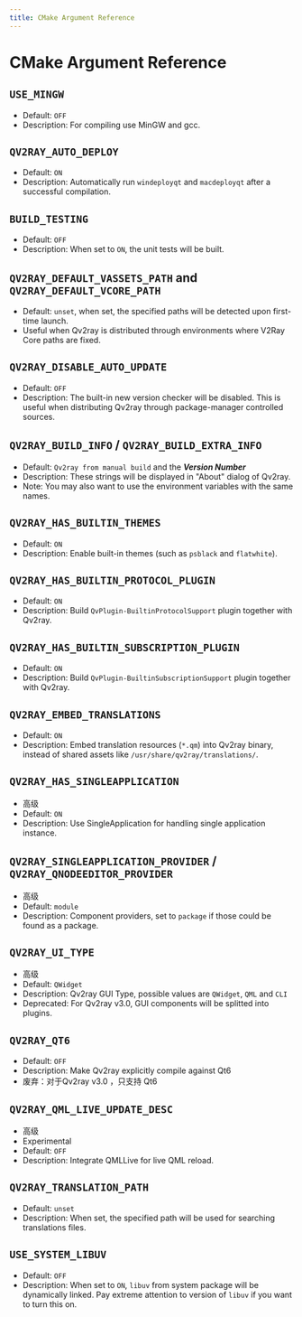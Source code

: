 ```yaml
---
title: CMake Argument Reference
---
```


# CMake Argument Reference

## `USE_MINGW`
- Default: `OFF`
- Description: For compiling use MinGW and gcc.

## `QV2RAY_AUTO_DEPLOY`
- Default: `ON`
- Description: Automatically run `windeployqt` and `macdeployqt` after a successful compilation.

## `BUILD_TESTING`
- Default: `OFF`
- Description: When set to `ON`, the unit tests will be built.

## `QV2RAY_DEFAULT_VASSETS_PATH` and `QV2RAY_DEFAULT_VCORE_PATH`
- Default: `unset`, when set, the specified paths will be detected upon first-time launch.
- Useful when Qv2ray is distributed through environments where V2Ray Core paths are fixed.

## `QV2RAY_DISABLE_AUTO_UPDATE`
- Default: `OFF`
- Description: The built-in new version checker will be disabled. This is useful when distributing Qv2ray through package-manager controlled sources.

## `QV2RAY_BUILD_INFO` / `QV2RAY_BUILD_EXTRA_INFO`
- Default: `Qv2ray from manual build` and the ***Version Number***
- Description: These strings will be displayed in "About" dialog of Qv2ray.
- Note: You may also want to use the environment variables with the same names.

## `QV2RAY_HAS_BUILTIN_THEMES`
- Default: `ON`
- Description: Enable built-in themes (such as `psblack` and `flatwhite`).

## `QV2RAY_HAS_BUILTIN_PROTOCOL_PLUGIN`
- Default: `ON`
- Description: Build `QvPlugin-BuiltinProtocolSupport` plugin together with Qv2ray.

## `QV2RAY_HAS_BUILTIN_SUBSCRIPTION_PLUGIN`
- Default: `ON`
- Description: Build `QvPlugin-BuiltinSubscriptionSupport` plugin together with Qv2ray.

## `QV2RAY_EMBED_TRANSLATIONS`
- Default: `ON`
- Description: Embed translation resources (`*.qm`) into Qv2ray binary, instead of shared assets like `/usr/share/qv2ray/translations/`.

## `QV2RAY_HAS_SINGLEAPPLICATION`
- 高级
- Default: `ON`
- Description: Use SingleApplication for handling single application instance.

## `QV2RAY_SINGLEAPPLICATION_PROVIDER` / `QV2RAY_QNODEEDITOR_PROVIDER`
- 高级
- Default: `module`
- Description: Component providers, set to `package` if those could be found as a package.

## `QV2RAY_UI_TYPE`
- 高级
- Default: `QWidget`
- Description: Qv2ray GUI Type, possible values are `QWidget`, `QML` and `CLI`
- Deprecated: For Qv2ray v3.0, GUI components will be splitted into plugins.

## `QV2RAY_QT6`
- Default: `OFF`
- Description: Make Qv2ray explicitly compile against Qt6
- 废弃：对于Qv2ray v3.0 ，只支持 Qt6

## `QV2RAY_QML_LIVE_UPDATE_DESC`
- 高级
- Experimental
- Default: `OFF`
- Description: Integrate QMLLive for live QML reload.

## `QV2RAY_TRANSLATION_PATH`
- Default: `unset`
- Description: When set, the specified path will be used for searching translations files.

## `USE_SYSTEM_LIBUV`
- Default: `OFF`
- Description: When set to `ON`, `libuv` from system package will be dynamically linked. Pay extreme attention to version of `libuv` if you want to turn this on.
